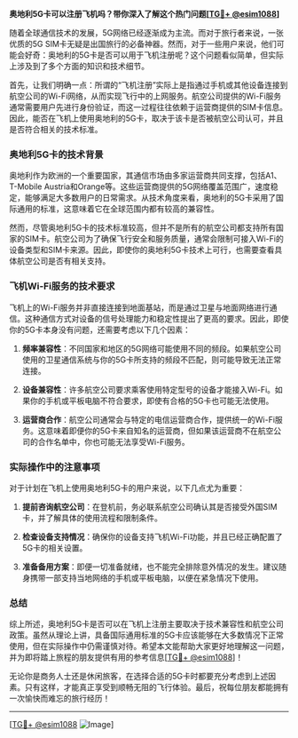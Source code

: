 **奥地利5G卡可以注册飞机吗？带你深入了解这个热门问题[[TG💪+ @esim1088](https://t.me/s/esim1088)]**

随着全球通信技术的发展，5G网络已经逐渐成为主流。而对于旅行者来说，一张优质的5G SIM卡无疑是出国旅行的必备神器。然而，对于一些用户来说，他们可能会好奇：奥地利的5G卡是否可以用于飞机注册呢？这个问题看似简单，但实际上涉及到了多个方面的知识和技术细节。

首先，让我们明确一点：所谓的“飞机注册”实际上是指通过手机或其他设备连接到航空公司的Wi-Fi网络，从而实现飞行中的上网服务。航空公司提供的Wi-Fi服务通常需要用户先进行身份验证，而这一过程往往依赖于运营商提供的SIM卡信息。因此，能否在飞机上使用奥地利的5G卡，取决于该卡是否被航空公司认可，并且是否符合相关的技术标准。

### 奥地利5G卡的技术背景

奥地利作为欧洲的一个重要国家，其通信市场由多家运营商共同支撑，包括A1、T-Mobile Austria和Orange等。这些运营商提供的5G网络覆盖范围广，速度稳定，能够满足大多数用户的日常需求。从技术角度来看，奥地利的5G卡采用了国际通用的标准，这意味着它在全球范围内都有较高的兼容性。

然而，尽管奥地利5G卡的技术标准较高，但并不是所有的航空公司都支持所有国家的SIM卡。航空公司为了确保飞行安全和服务质量，通常会限制可接入Wi-Fi的设备类型和SIM卡来源。因此，即使你的奥地利5G卡技术上可行，也需要查看具体航空公司是否有相关支持。

### 飞机Wi-Fi服务的技术要求

飞机上的Wi-Fi服务并非直接连接到地面基站，而是通过卫星与地面网络进行通信。这种通信方式对设备的信号处理能力和稳定性提出了更高的要求。因此，即使你的5G卡本身没有问题，还需要考虑以下几个因素：

1. **频率兼容性**：不同国家和地区的5G网络可能使用不同的频段。如果航空公司使用的卫星通信系统与你的5G卡所支持的频段不匹配，则可能导致无法正常连接。
   
2. **设备兼容性**：许多航空公司要求乘客使用特定型号的设备才能接入Wi-Fi。如果你的手机或平板电脑不符合要求，即使有合格的5G卡也可能无法使用。

3. **运营商合作**：航空公司通常会与特定的电信运营商合作，提供统一的Wi-Fi服务。这意味着即便你的5G卡来自知名的运营商，但如果该运营商不在航空公司的合作名单中，你也可能无法享受Wi-Fi服务。

### 实际操作中的注意事项

对于计划在飞机上使用奥地利5G卡的用户来说，以下几点尤为重要：

1. **提前咨询航空公司**：在登机前，务必联系航空公司确认其是否接受外国SIM卡，并了解具体的使用流程和限制条件。

2. **检查设备支持情况**：确保你的设备支持飞机Wi-Fi功能，并且已经正确配置了5G卡的相关设置。

3. **准备备用方案**：即便一切准备就绪，也不能完全排除意外情况的发生。建议随身携带一部支持当地网络的手机或平板电脑，以便在紧急情况下使用。

### 总结

综上所述，奥地利5G卡是否可以在飞机上注册主要取决于技术兼容性和航空公司政策。虽然从理论上讲，具备国际通用标准的5G卡应该能够在大多数情况下正常使用，但在实际操作中仍需谨慎对待。希望本文能帮助大家更好地理解这一问题，并为即将踏上旅程的朋友提供有用的参考信息[[TG💪+ @esim1088](https://t.me/s/esim1088)]！

无论你是商务人士还是休闲旅客，在选择合适的5G卡时都要充分考虑到上述因素。只有这样，才能真正享受到顺畅无阻的飞行体验。最后，祝每位朋友都能拥有一次愉快而难忘的旅行经历！

---

[[TG💪+ @esim1088](https://t.me/s/esim1088) ![Image](https://i.postimg.cc/4NQfJmqS/Snipaste-2025-05-13-00-14-12.png)]